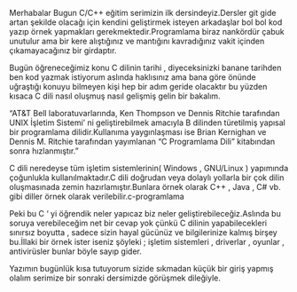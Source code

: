 Merhabalar Bugun C/C++ eğitim serimizin ilk dersindeyiz.Dersler git gide artan şekilde olacağı için kendini geliştirmek isteyen arkadaşlar bol bol kod yazıp örnek yapmakları gerekmektedir.Programlama biraz nankördür çabuk unutulur ama bir kere alıştığınız ve mantığını kavradığınız vakit içinden çıkamayacağınız bir girdaptır.

Bugün öğreneceğimiz konu C dilinin tarihi , diyeceksinizki banane tarihden ben kod yazmak istiyorum aslında haklısınız ama bana göre önünde uğraştığı konuyu bilmeyen kişi hep bir adım geride olacaktır bu yüzden kısaca C dili nasıl oluşmuş nasıl gelişmiş gelin bir  bakalım.

“AT&T Bell laboratuvarlarında, Ken Thompson ve Dennis Ritchie tarafından UNIX İşletim Sistemi’ ni geliştirebilmek amacıyla B dilinden türetilmiş yapısal bir programlama dilidir.Kullanıma yaygınlaşması ise Brian Kernighan  ve Dennis M. Ritchie tarafından yayımlanan “C Programlama Dili” kitabından sonra hızlanmıştır.”

C dili neredeyse tüm işletim sistemlerinin( Windows , GNU/Linux ) yapımında çoğunlukla kullanılmaktadır.C dili doğrudan veya dolaylı yollarla bir çok dilin oluşmasınada zemin hazırlamıştır.Bunlara örnek olarak C++ , Java , C# vb. gibi diller örnek olarak verilebilir.c-programlama

Peki bu C ‘ yi öğrendik neler yapıcaz biz neler geliştirebileceğiz.Aslında bu soruya verebileceğim net bir cevap yok çünkü C dilinin yapabilecekleri sınırsız boyutta , sadece sizin hayal gücünüz ve bilgilerinize kalmış birşey bu.İllaki bir örnek ister iseniz şöyleki ; işletim sistemleri , driverlar , oyunlar , antivirüsler bunlar böyle sayıp gider.

Yazımın bugünlük kısa tutuyorum sizide sıkmadan küçük bir giriş yapmış olalım serimize bir sonraki dersimizde görüşmek dileğiyle.